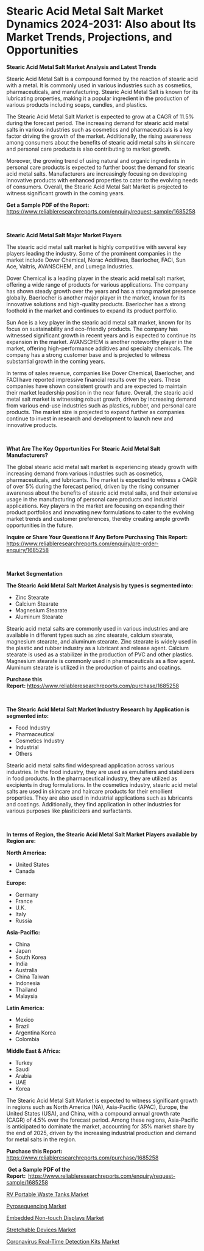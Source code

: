 <p><h1>Stearic Acid Metal Salt Market Dynamics 2024-2031: Also about Its Market Trends, Projections, and Opportunities</h1></p><p><strong>Stearic Acid Metal Salt Market Analysis and Latest Trends</strong></p>
<p><p>Stearic Acid Metal Salt is a compound formed by the reaction of stearic acid with a metal. It is commonly used in various industries such as cosmetics, pharmaceuticals, and manufacturing. Stearic Acid Metal Salt is known for its lubricating properties, making it a popular ingredient in the production of various products including soaps, candles, and plastics.</p><p>The Stearic Acid Metal Salt Market is expected to grow at a CAGR of 11.5% during the forecast period. The increasing demand for stearic acid metal salts in various industries such as cosmetics and pharmaceuticals is a key factor driving the growth of the market. Additionally, the rising awareness among consumers about the benefits of stearic acid metal salts in skincare and personal care products is also contributing to market growth.</p><p>Moreover, the growing trend of using natural and organic ingredients in personal care products is expected to further boost the demand for stearic acid metal salts. Manufacturers are increasingly focusing on developing innovative products with enhanced properties to cater to the evolving needs of consumers. Overall, the Stearic Acid Metal Salt Market is projected to witness significant growth in the coming years.</p></p>
<p><strong>Get a Sample PDF of the Report:&nbsp;</strong> <a href="https://www.reliableresearchreports.com/enquiry/request-sample/1685258">https://www.reliableresearchreports.com/enquiry/request-sample/1685258</a></p>
<p>&nbsp;</p>
<p><strong>Stearic Acid Metal Salt Major Market Players</strong></p>
<p><p>The stearic acid metal salt market is highly competitive with several key players leading the industry. Some of the prominent companies in the market include Dover Chemical, Norac Additives, Baerlocher, FACI, Sun Ace, Valtris, AVANSCHEM, and Lumega Industries. </p><p>Dover Chemical is a leading player in the stearic acid metal salt market, offering a wide range of products for various applications. The company has shown steady growth over the years and has a strong market presence globally. Baerlocher is another major player in the market, known for its innovative solutions and high-quality products. Baerlocher has a strong foothold in the market and continues to expand its product portfolio.</p><p>Sun Ace is a key player in the stearic acid metal salt market, known for its focus on sustainability and eco-friendly products. The company has witnessed significant growth in recent years and is expected to continue its expansion in the market. AVANSCHEM is another noteworthy player in the market, offering high-performance additives and specialty chemicals. The company has a strong customer base and is projected to witness substantial growth in the coming years.</p><p>In terms of sales revenue, companies like Dover Chemical, Baerlocher, and FACI have reported impressive financial results over the years. These companies have shown consistent growth and are expected to maintain their market leadership position in the near future. Overall, the stearic acid metal salt market is witnessing robust growth, driven by increasing demand from various end-use industries such as plastics, rubber, and personal care products. The market size is projected to expand further as companies continue to invest in research and development to launch new and innovative products.</p></p>
<p>&nbsp;</p>
<p><strong>What Are The Key Opportunities For Stearic Acid Metal Salt Manufacturers?</strong></p>
<p><p>The global stearic acid metal salt market is experiencing steady growth with increasing demand from various industries such as cosmetics, pharmaceuticals, and lubricants. The market is expected to witness a CAGR of over 5% during the forecast period, driven by the rising consumer awareness about the benefits of stearic acid metal salts, and their extensive usage in the manufacturing of personal care products and industrial applications. Key players in the market are focusing on expanding their product portfolios and innovating new formulations to cater to the evolving market trends and customer preferences, thereby creating ample growth opportunities in the future.</p></p>
<p><strong>Inquire or Share Your Questions If Any Before Purchasing This Report:</strong> <a href="https://www.reliableresearchreports.com/enquiry/pre-order-enquiry/1685258">https://www.reliableresearchreports.com/enquiry/pre-order-enquiry/1685258</a></p>
<p>&nbsp;</p>
<p><strong>Market Segmentation</strong></p>
<p><strong>The Stearic Acid Metal Salt Market Analysis by types is segmented into:</strong></p>
<p><ul><li>Zinc Stearate</li><li>Calcium Stearate</li><li>Magnesium Stearate</li><li>Aluminum Stearate</li></ul></p>
<p><p>Stearic acid metal salts are commonly used in various industries and are available in different types such as zinc stearate, calcium stearate, magnesium stearate, and aluminum stearate. Zinc stearate is widely used in the plastic and rubber industry as a lubricant and release agent. Calcium stearate is used as a stabilizer in the production of PVC and other plastics. Magnesium stearate is commonly used in pharmaceuticals as a flow agent. Aluminum stearate is utilized in the production of paints and coatings.</p></p>
<p><strong>Purchase this Report:&nbsp;</strong><a href="https://www.reliableresearchreports.com/purchase/1685258">https://www.reliableresearchreports.com/purchase/1685258</a></p>
<p>&nbsp;</p>
<p><strong>The Stearic Acid Metal Salt Market Industry Research by Application is segmented into:</strong></p>
<p><ul><li>Food Industry</li><li>Pharmaceutical</li><li>Cosmetics Industry</li><li>Industrial</li><li>Others</li></ul></p>
<p><p>Stearic acid metal salts find widespread application across various industries. In the food industry, they are used as emulsifiers and stabilizers in food products. In the pharmaceutical industry, they are utilized as excipients in drug formulations. In the cosmetics industry, stearic acid metal salts are used in skincare and haircare products for their emollient properties. They are also used in industrial applications such as lubricants and coatings. Additionally, they find application in other industries for various purposes like plasticizers and surfactants.</p></p>
<p>&nbsp;</p>
<p><strong>In terms of Region, the Stearic Acid Metal Salt Market Players available by Region are:</strong></p>
<p>
    <p> <strong> North America: </strong>
        <ul>
            <li>United States</li>
            <li>Canada</li>
        </ul>
        </p> 
    <p> <strong> Europe: </strong>
        <ul>
            <li>Germany</li>
            <li>France</li>
            <li>U.K.</li>
            <li>Italy</li>
            <li>Russia</li>
        </ul>
        </p> 
    <p> <strong> Asia-Pacific: </strong>
        <ul>
            <li>China</li>
            <li>Japan</li>
            <li>South Korea</li>
            <li>India</li>
            <li>Australia</li>
            <li>China Taiwan</li>
            <li>Indonesia</li>
            <li>Thailand</li>
            <li>Malaysia</li>
        </ul>
        </p> 
    <p> <strong> Latin America: </strong>
        <ul>
            <li>Mexico</li>
            <li>Brazil</li>
            <li>Argentina Korea</li>
            <li>Colombia</li>
        </ul>
        </p> 
    <p> <strong> Middle East & Africa: </strong>
        <ul>
            <li>Turkey</li>
            <li>Saudi</li>
            <li>Arabia</li>
            <li>UAE</li>
            <li>Korea</li>
        </ul>
    </p>
    </p>
<p><p>The Stearic Acid Metal Salt Market is expected to witness significant growth in regions such as North America (NA), Asia-Pacific (APAC), Europe, the United States (USA), and China, with a compound annual growth rate (CAGR) of 4.5% over the forecast period. Among these regions, Asia-Pacific is anticipated to dominate the market, accounting for 35% market share by the end of 2025, driven by the increasing industrial production and demand for metal salts in the region.</p></p>
<p><strong>Purchase this Report: </strong><a href="https://www.reliableresearchreports.com/purchase/1685258">https://www.reliableresearchreports.com/purchase/1685258</a></p>
<p>&nbsp;<strong>Get a Sample PDF of the Report:&nbsp;&nbsp;</strong><a href="https://www.reliableresearchreports.com/enquiry/request-sample/1685258">https://www.reliableresearchreports.com/enquiry/request-sample/1685258</a></p>
<p><strong></strong></p>
<p><p><a href="https://github.com/sougarounis/Market-Research-Report-List-2/blob/main/rv-portable-waste-tanks-market.md">RV Portable Waste Tanks Market</a></p><p><a href="https://issuu.com/reportprime-2/docs/pyrosequencing-market-size-2030.pptx">Pyrosequencing Market</a></p><p><a href="https://github.com/marloy8/Market-Research-Report-List-3/blob/main/embedded-non-touch-displays-market.md">Embedded Non-touch Displays Market</a></p><p><a href="https://github.com/WillieWoodard/Market-Research-Report-List-3/blob/main/stretchable-devices-market.md">Stretchable Devices Market</a></p><p><a href="https://issuu.com/reportprime-2/docs/coronavirus-real-time-detection-kits-market-size-2">Coronavirus Real-Time Detection Kits Market</a></p></p>